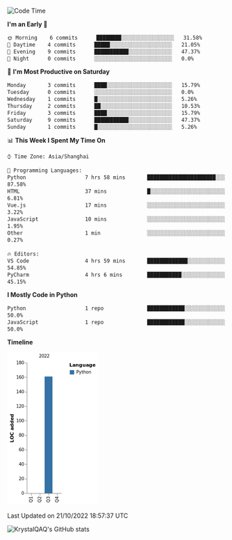 <!--START_SECTION:waka-->
![Code Time](http://img.shields.io/badge/Code%20Time-73%20hrs%2024%20mins-blue)

**I'm an Early 🐤** 

```text
🌞 Morning    6 commits      ████████░░░░░░░░░░░░░░░░░   31.58% 
🌆 Daytime    4 commits      █████░░░░░░░░░░░░░░░░░░░░   21.05% 
🌃 Evening    9 commits      ███████████░░░░░░░░░░░░░░   47.37% 
🌙 Night      0 commits      ░░░░░░░░░░░░░░░░░░░░░░░░░   0.0%

```
📅 **I'm Most Productive on Saturday** 

```text
Monday       3 commits      ████░░░░░░░░░░░░░░░░░░░░░   15.79% 
Tuesday      0 commits      ░░░░░░░░░░░░░░░░░░░░░░░░░   0.0% 
Wednesday    1 commits      █░░░░░░░░░░░░░░░░░░░░░░░░   5.26% 
Thursday     2 commits      ██░░░░░░░░░░░░░░░░░░░░░░░   10.53% 
Friday       3 commits      ████░░░░░░░░░░░░░░░░░░░░░   15.79% 
Saturday     9 commits      ███████████░░░░░░░░░░░░░░   47.37% 
Sunday       1 commits      █░░░░░░░░░░░░░░░░░░░░░░░░   5.26%

```


📊 **This Week I Spent My Time On** 

```text
⌚︎ Time Zone: Asia/Shanghai

💬 Programming Languages: 
Python                   7 hrs 58 mins       ██████████████████████░░░   87.58% 
HTML                     37 mins             █░░░░░░░░░░░░░░░░░░░░░░░░   6.81% 
Vue.js                   17 mins             ░░░░░░░░░░░░░░░░░░░░░░░░░   3.22% 
JavaScript               10 mins             ░░░░░░░░░░░░░░░░░░░░░░░░░   1.95% 
Other                    1 min               ░░░░░░░░░░░░░░░░░░░░░░░░░   0.27%

🔥 Editors: 
VS Code                  4 hrs 59 mins       █████████████░░░░░░░░░░░░   54.85% 
PyCharm                  4 hrs 6 mins        ███████████░░░░░░░░░░░░░░   45.15%

```

**I Mostly Code in Python** 

```text
Python                   1 repo              ████████████░░░░░░░░░░░░░   50.0% 
JavaScript               1 repo              ████████████░░░░░░░░░░░░░   50.0%

```


**Timeline**

![Chart not found](https://raw.githubusercontent.com/KrystalQAQ/KrystalQAQ/main/charts/bar_graph.png) 


 Last Updated on 21/10/2022 18:57:37 UTC
<!--END_SECTION:waka-->
![KrystalQAQ's GitHub stats](https://github-readme-stats.vercel.app/api?username=KrystalQAQ&show_icons=true&theme=radical)
